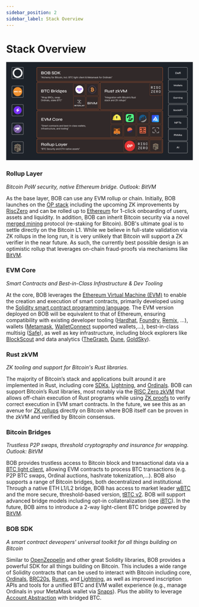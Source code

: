 ```yaml
---
sidebar_position: 2
sidebar_label: Stack Overview
---
```


# Stack Overview

![BOB Stack](bob-stack-visual.png)

### Rollup Layer

_Bitcoin PoW security, native Ethereum bridge. Outlook: BitVM_

As the base layer, BOB can use any EVM rollup or chain. Initially, BOB launches on the [OP stack](https://docs.optimism.io/) including the upcoming ZK improvements by [RiscZero](https://www.risczero.com/) and can be rolled up to [Ethereum](https://www.risczero.com/) for 1-click onboarding of users, assets and liquidity. In addition, BOB can inherit Bitcoin security via a novel [merged mining](https://academy.binance.com/en/glossary/merged-mining) protocol (re-staking for Bitcoin). BOB's ultimate goal is to settle directly on the Bitcoin L1. While we believe in full-state validation via ZK rollups in the long run, it is very unlikely that Bitcoin will support a ZK verifier in the near future. As such, the currently best possible design is an optimistic rollup that leverages on-chain fraud-proofs via mechanisms like [BitVM](https://github.com/BitVM/BitVM).

### EVM Core

_Smart Contracts and Best-in-Class Infrastructure & Dev Tooling_

At the core, BOB leverages the [Ethereum Virtual Machine (EVM)](https://ethereum.org/en/developers/docs/evm/) to enable the creation and execution of smart contracts, primarily developed using the [Solidity smart contract programming language](https://soliditylang.org/). The EVM version deployed on BOB will be equivalent to that of Ethereum, ensuring compatibility with existing developer tooling ([Hardhat](https://hardhat.org/), [Foundry](https://getfoundry.sh/), [Remix](https://remix.ethereum.org/), …), wallets ([Metamask](https://metamask.io/), [WalletConnect](https://walletconnect.com/) supported wallets,...), best-in-class multisig ([Safe](https://www.safe.io/)), as well as key infrastructure, including block explorers like [BlockScout](https://www.blockscout.com/) and data analytics ([TheGraph](https://thegraph.com/), [Dune](https://dune.com/), [GoldSky](https://goldsky.com/)).

### Rust zkVM

_ZK tooling and support for Bitcoin's Rust libraries._

The majority of Bitcoin’s stack and applications built around it are implemented in Rust, including core [SDKs](https://github.com/rust-bitcoin/rust-bitcoin), [Lightning](https://github.com/lightningdevkit/rust-lightning), and [Ordinals](https://github.com/ordinals/ord). BOB can support Bitcoin’s Rust libraries, most notably via the [RISC Zero zkVM](https://dev.risczero.com/api/zkvm/) that allows off-chain execution of Rust programs while using [ZK proofs](https://ethereum.org/en/zero-knowledge-proofs/) to verify correct execution in EVM smart contracts. In the future, we see this as an avenue for [ZK rollups](https://vitalik.ca/general/2021/01/05/rollup.html) directly on Bitcoin where BOB itself can be proven in the zkVM and verified by Bitcoin consensus.

### Bitcoin Bridges

_Trustless P2P swaps, threshold cryptography and insurance for wrapping. Outlook: BitVM_

BOB provides trustless access to Bitcoin block and transactional data via a [BTC light client](https://blog.threshold.network/blockchain-relays-101/), allowing EVM contracts to process BTC transactions (e.g. P2P BTC swaps, Ordinal auctions, hashrate tokenization,...). BOB also supports a range of Bitcoin bridges, both decentralized and institutional. Through a native ETH L1/L2 bridge, BOB has access to market leader [wBTC](https://wbtc.network/) and the more secure, threshold-based version, [tBTC v2](https://threshold.network/). BOB will support advanced bridge models including opt-in collateralization (see [iBTC](https://www.interlay.io/)). In the future, BOB aims to introduce a 2-way light-client BTC bridge powered by [BitVM](https://github.com/BitVM/BitVM/blob/main/docs/sidechain_bridges.md).

### BOB SDK

_A smart contract deveopers' universal toolkit for all things building on Bitcoin_

Similar to [OpenZeppelin](https://www.openzeppelin.com/) and other great Solidity libraries, BOB provides a powerful SDK for all things building on Bitcoin. This includes a wide range of Solidity contracts that can be used to interact with Bitcoin including core, [Ordinals](https://docs.ordinals.com/), [BRC20s](https://brc20.gitbook.io/brc20/overview/introduction), [Runes](https://rodarmor.com/blog/runes/), and [Lightning](https://lightning.network/), as well as improved inscription APIs and tools for a unified BTC and EVM wallet experience (e.g., manage Ordinals in your MetaMask wallet via [Snaps](https://metamask.io/snaps/)). Plus the ability to leverage [Account Abstraction](https://ethereum.org/en/roadmap/account-abstraction/) with bridged BTC.
